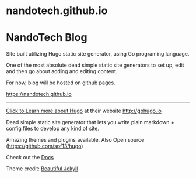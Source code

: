 # nandotech.github.io

# NandoTech Blog

Site built utilizing Hugo static site generator, using Go programing language.

One of the most absolute dead simple static site generators to set up, edit and then go about adding and editing content.

For now, blog will be hosted on github pages.

https://nandotech.github.io

----------------

[Click to Learn more about Hugo](http://gohugo.io) at their website http://gohugo.io

Dead simple static site generator that lets you write plain markdown + config files to develop any kind of site.

Amazing themes and plugins available.  Also Open source (https://github.com/spf13/hugo) 

Check out the [Docs](http://gohugo.io/overview/introduction/)

Theme credit: [Beautiful Jekyll](http://deanattali.com/beautiful-jekyll/)